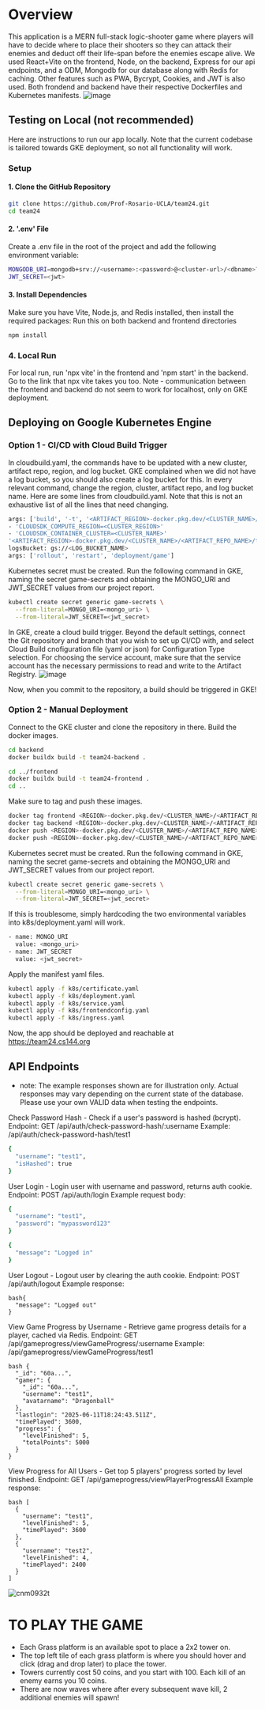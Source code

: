 # Overview
This application is a MERN full-stack logic-shooter game where players will have to decide where to place their shooters so they can attack their enemies and deduct off their life-span before the enemies escape alive. We used React+Vite on the frontend, Node, on the backend, Express for our api endpoints, and a ODM, Mongodb for our database along with Redis for caching. Other features such as PWA, Bycrypt, Cookies, and JWT is also used. Both frondend and backend have their respective Dockerfiles and Kubernetes manifests.
![image](https://github.com/user-attachments/assets/a1f49055-7607-42df-ae41-8a2cd3508990)

## Testing on Local (not recommended)
Here are instructions to run our app locally. Note that the current codebase is tailored towards GKE deployment, so not all functionality will work.

### Setup

#### 1. Clone the GitHub Repository

```bash
git clone https://github.com/Prof-Rosario-UCLA/team24.git
cd team24
 ```

#### 2. '.env' File
Create a .env file in the root of the project and add the following environment variable:
```bash
MONGODB_URI=mongodb+srv://<username>:<password>@<cluster-url>/<dbname>?retryWrites=true&w=majority
JWT_SECRET=<jwt>
 ```

#### 3. Install Dependencies

Make sure you have Vite, Node.js, and  Redis installed, then install the required packages:
Run this on both backend and frontend directories
```bash
npm install
 ```
### 4. Local Run
For local run, run 'npx vite' in the frontend and 'npm start' in the backend. Go to the link that npx vite takes you too. Note - communication between the frontend and backend do not seem to work for localhost, only on GKE deployment.

## Deploying on Google Kubernetes Engine
### Option 1 - CI/CD with Cloud Build Trigger
In cloudbuild.yaml, the commands have to be updated with a new cluster, artifact repo, region, and log bucket. GKE complained when we did not have a log bucket, so you should also create a log bucket for this.
In every relevant command, change the region, cluster, artifact repo, and log bucket name. Here are some lines from cloudbuild.yaml. 
Note that this is not an exhaustive list of all the lines that need changing.
```bash
args: ['build', '-t', '<ARTIFACT_REGION>-docker.pkg.dev/<CLUSTER_NAME>/<ARTIFACT_REPO_NAME>/frontend:latest', './frontend']
- 'CLOUDSDK_COMPUTE_REGION=<CLUSTER_REGION>'
- 'CLOUDSDK_CONTAINER_CLUSTER=<CLUSTER_NAME>'
'<ARTIFACT_REGION>-docker.pkg.dev/<CLUSTER_NAME>/<ARTIFACT_REPO_NAME>/frontend:latest'
logsBucket: gs://<LOG_BUCKET_NAME>
args: ['rollout', 'restart', 'deployment/game']
```

Kubernetes secret must be created. Run the following command in GKE, naming the secret game-secrets and obtaining the MONGO_URI and JWT_SECRET values from our project report.
```bash
kubectl create secret generic game-secrets \
  --from-literal=MONGO_URI=<mongo_uri> \
  --from-literal=JWT_SECRET=<jwt_secret>
```

In GKE, create a cloud build trigger. Beyond the default settings, connect the Git repository and branch that you wish to set up CI/CD with, and select Cloud Build cnofiguration file (yaml or json) for Configuration Type selection. For choosing the service account, make sure that the service account has the necessary permissions to read and write to the Artifact Registry.
![image](https://github.com/user-attachments/assets/aa685343-50c1-4ece-bb46-8812a74decc9)

Now, when you commit to the repository, a build should be triggered in GKE!

### Option 2 - Manual Deployment
Connect to the GKE cluster and clone the repository in there. 
Build the docker images.

```bash
cd backend
docker buildx build -t team24-backend .
 ```

```bash
cd ../frontend
docker buildx build -t team24-frontend .
cd ..
 ```
Make sure to tag and push these images.

```bash
docker tag frontend <REGION>-docker.pkg.dev/<CLUSTER_NAME>/<ARTIFACT_REPO_NAME>/frontend:latest
docker tag backend <REGION>-docker.pkg.dev/<CLUSTER_NAME>/<ARTIFACT_REPO_NAME>/backend:latest
docker push <REGION>-docker.pkg.dev/<CLUSTER_NAME>/<ARTIFACT_REPO_NAME>/frontend:latest
docker push <REGION>-docker.pkg.dev/<CLUSTER_NAME>/<ARTIFACT_REPO_NAME>/backend:latest
```

Kubernetes secret must be created. Run the following command in GKE, naming the secret game-secrets and obtaining the MONGO_URI and JWT_SECRET values from our project report.
```bash
kubectl create secret generic game-secrets \
  --from-literal=MONGO_URI=<mongo_uri> \
  --from-literal=JWT_SECRET=<jwt_secret>
```
If this is troublesome, simply hardcoding the two environmental variables into k8s/deployment.yaml will work.
```bash
- name: MONGO_URI
  value: <mongo_uri>
- name: JWT_SECRET
  value: <jwt_secret>
```
Apply the manifest yaml files.
```bash
kubectl apply -f k8s/certificate.yaml
kubectl apply -f k8s/deployment.yaml
kubectl apply -f k8s/service.yaml
kubectl apply -f k8s/frontendconfig.yaml
kubectl apply -f k8s/ingress.yaml
 ```
Now, the app should be deployed and reachable at https://team24.cs144.org

## API Endpoints 
* note: The example responses shown are for illustration only. Actual responses may vary depending on the current state of the database. Please use your own VALID data when testing the endpoints.
  
Check Password Hash - Check if a user's password is hashed (bcrypt).
Endpoint: GET /api/auth/check-password-hash/:username
Example: /api/auth/check-password-hash/test1

```bash
{
  "username": "test1",
  "isHashed": true
}
```

User Login - Login user with username and password, returns auth cookie.
Endpoint: POST /api/auth/login
Example request body:

```bash
{
  "username": "test1",
  "password": "mypassword123"
}
```
```bash
{
  "message": "Logged in"
}
```
User Logout - Logout user by clearing the auth cookie.
Endpoint: POST /api/auth/logout
Example response:

```
bash{
  "message": "Logged out"
}
```

View Game Progress by Username - Retrieve game progress details for a player, cached via Redis.
Endpoint: GET /api/gameprogress/viewGameProgress/:username
Example: /api/gameprogress/viewGameProgress/test1

```
bash {
  "_id": "60a...",
  "gamer": {
    "_id": "60a...",
    "username": "test1",
    "avatarname": "Dragonball"
  },
  "lastlogin": "2025-06-11T18:24:43.511Z",
  "timePlayed": 3600,
  "progress": {
    "levelFinished": 5,
    "totalPoints": 5000
  }
}
 ```

View Progress for All Users - Get top 5 players' progress sorted by level finished.
Endpoint: GET /api/gameprogress/viewPlayerProgressAll
Example response:


```
bash [
  {
    "username": "test1",
    "levelFinished": 5,
    "timePlayed": 3600
  },
  {
    "username": "test2",
    "levelFinished": 4,
    "timePlayed": 2400
  }
]
```
![cnm0932t](https://github.com/user-attachments/assets/c369bbbe-b9bb-42f3-b973-0e403c368f01)


# TO PLAY THE GAME
- Each Grass platform is an available spot to place a 2x2 tower on. 
- The top left tile of each grass platform is where you should hover and click (drag and drop later) to place the tower.
- Towers currently cost 50 coins, and you start with 100. Each kill of an enemy earns you 10 coins.
- There are now waves where after every subsequent wave kill, 2 additional enemies will spawn!
